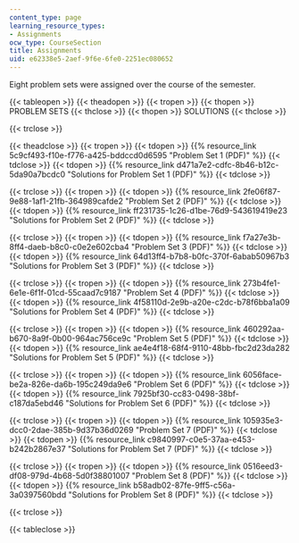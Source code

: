 ```yaml
---
content_type: page
learning_resource_types:
- Assignments
ocw_type: CourseSection
title: Assignments
uid: e62338e5-2aef-9f6e-6fe0-2251ec080652
---
```


Eight problem sets were assigned over the course of the semester.

{{< tableopen >}}
{{< theadopen >}}
{{< tropen >}}
{{< thopen >}}
PROBLEM SETS
{{< thclose >}}
{{< thopen >}}
SOLUTIONS
{{< thclose >}}

{{< trclose >}}

{{< theadclose >}}
{{< tropen >}}
{{< tdopen >}}
{{% resource_link 5c9cf493-f10e-f776-a425-bddccd0d6595 "Problem Set 1 (PDF)" %}}
{{< tdclose >}}
{{< tdopen >}}
{{% resource_link d471a7e2-cdfc-8b46-b12c-5da90a7bcdc0 "Solutions for Problem Set 1 (PDF)" %}}
{{< tdclose >}}

{{< trclose >}}
{{< tropen >}}
{{< tdopen >}}
{{% resource_link 2fe06f87-9e88-1af1-21fb-364989cafde2 "Problem Set 2 (PDF)" %}}
{{< tdclose >}}
{{< tdopen >}}
{{% resource_link ff231735-1c26-d1be-76d9-543619419e23 "Solutions for Problem Set 2 (PDF)" %}}
{{< tdclose >}}

{{< trclose >}}
{{< tropen >}}
{{< tdopen >}}
{{% resource_link f7a27e3b-8ff4-daeb-b8c0-c0e2e602cba4 "Problem Set 3 (PDF)" %}}
{{< tdclose >}}
{{< tdopen >}}
{{% resource_link 64d13ff4-b7b8-b0fc-370f-6abab50967b3 "Solutions for Problem Set 3 (PDF)" %}}
{{< tdclose >}}

{{< trclose >}}
{{< tropen >}}
{{< tdopen >}}
{{% resource_link 273b4fe1-6e1e-6f1f-01cd-55caad7c9187 "Problem Set 4 (PDF)" %}}
{{< tdclose >}}
{{< tdopen >}}
{{% resource_link 4f58110d-2e9b-a20e-c2dc-b78f6bba1a09 "Solutions for Problem Set 4 (PDF)" %}}
{{< tdclose >}}

{{< trclose >}}
{{< tropen >}}
{{< tdopen >}}
{{% resource_link 460292aa-b670-8a9f-0b00-964ac756ce9c "Problem Set 5 (PDF)" %}}
{{< tdclose >}}
{{< tdopen >}}
{{% resource_link ae4e4f18-68f4-9110-48bb-fbc2d23da282 "Solutions for Problem Set 5 (PDF)" %}}
{{< tdclose >}}

{{< trclose >}}
{{< tropen >}}
{{< tdopen >}}
{{% resource_link 6056face-be2a-826e-da6b-195c249da9e6 "Problem Set 6 (PDF)" %}}
{{< tdclose >}}
{{< tdopen >}}
{{% resource_link 7925bf30-cc83-0498-38bf-c187da5ebd46 "Solutions for Problem Set 6 (PDF)" %}}
{{< tdclose >}}

{{< trclose >}}
{{< tropen >}}
{{< tdopen >}}
{{% resource_link 105935e3-dcc0-2dae-385b-9d37b36d0269 "Problem Set 7 (PDF)" %}}
{{< tdclose >}}
{{< tdopen >}}
{{% resource_link c9840997-c0e5-37aa-e453-b242b2867e37 "Solutions for Problem Set 7 (PDF)" %}}
{{< tdclose >}}

{{< trclose >}}
{{< tropen >}}
{{< tdopen >}}
{{% resource_link 0516eed3-df08-979d-4b68-5d0f38801007 "Problem Set 8 (PDF)" %}}
{{< tdclose >}}
{{< tdopen >}}
{{% resource_link b58adb02-87fe-9ff5-c56a-3a0397560bdd "Solutions for Problem Set 8 (PDF)" %}}
{{< tdclose >}}

{{< trclose >}}

{{< tableclose >}}